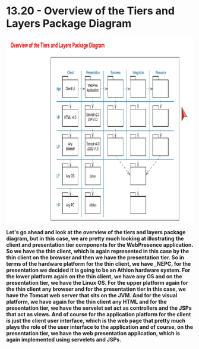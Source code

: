 # 13.20 - Overview of the Tiers and Layers Package Diagram

<img src="/images/13_20_01.jpg" width="800" height="500">

**Let's go ahead and look at the overview of the tiers and layers package diagram, but in this case, we are pretty much looking at illustrating the client and presentation tier components for the WebPresence application. So we have the thin client, which is again represented in this case by the thin client on the browser and then we have the presentation tier. So in terms of the hardware platform for the thin client, we have _NEPC, for the presentation we decided it is going to be an Athlon hardware system. For the lower platform again on the thin client, we have any OS and on the presentation tier, we have the Linux OS. For the upper platform again for the thin client any browser and for the presentation tier in this case, we have the Tomcat web server that sits on the JVM. And for the visual platform, we have again for the thin client any HTML and for the presentation tier, we have the servelet set act as controllers and the JSPs that act as views. And of course for the application platform for the client is just the client user interface, which is the web page that pretty much plays the role of the user interface to the application and of course, on the presentation tier, we have the web presentation application, which is again implemented using servelets and JSPs.**